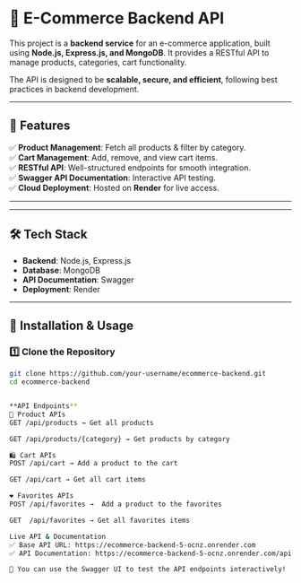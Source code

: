 # 🛒 E-Commerce Backend API

This project is a **backend service** for an e-commerce application, built using **Node.js, Express.js, and MongoDB**. It provides a RESTful API to manage products, categories, cart functionality.

The API is designed to be **scalable, secure, and efficient**, following best practices in backend development.

---

## 🚀 Features
✅ **Product Management**: Fetch all products & filter by category.  
✅ **Cart Management**: Add, remove, and view cart items.  
✅ **RESTful API**: Well-structured endpoints for smooth integration.  
✅ **Swagger API Documentation**: Interactive API testing.  
✅ **Cloud Deployment**: Hosted on **Render** for live access.  

---

---

## 🛠️ Tech Stack
- **Backend**: Node.js, Express.js  
- **Database**: MongoDB  
- **API Documentation**: Swagger  
- **Deployment**: Render  

---

## 🔧 Installation & Usage
### **1️⃣ Clone the Repository**
```sh
git clone https://github.com/your-username/ecommerce-backend.git
cd ecommerce-backend


**API Endpoints**
🛒 Product APIs
GET /api/products → Get all products

GET /api/products/{category} → Get products by category

🛍️ Cart APIs
POST /api/cart → Add a product to the cart

GET /api/cart → Get all cart items

❤️ Favorites APIs
POST /api/favorites →  Add a product to the favorites

GET  /api/favorites → Get all favorites items

Live API & Documentation
✅ Base API URL: https://ecommerce-backend-5-ocnz.onrender.com
✅ API Documentation: https://ecommerce-backend-5-ocnz.onrender.com/api-docs

📌 You can use the Swagger UI to test the API endpoints interactively!
